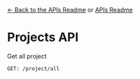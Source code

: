 [<- Back to the APIs Readme](../docs/README.md) or [APIs Readme](../README.md)

# Projects API

Get all project
```
GET: /project/all
```